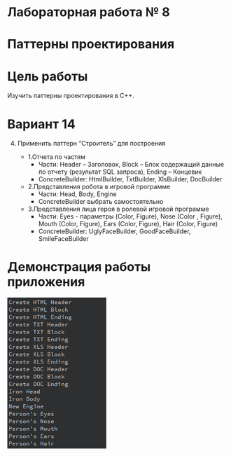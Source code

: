 # Лабораторная работа № 8 #
# Паттерны проектирования #
# Цель работы #
Изучить паттерны проектирования в С++.
# Вариант 14 #
4. Применить паттерн “Строитель” для построения

    - 1.Отчета по частям
      - Части: Header – Заголовок, Block – Блок содержащий данные по отчету (результат SQL запроса), Ending – Концевик
      - ConcreteBuilder: HtmlBuilder, TxtBuilder, XlsBuilder, DocBuilder
    - 2.Представления робота в игровой программе
      - Части: Head, Body, Engine
      - ConcreteBuilder выбрать самостоятельно
    - 3.Представления лица героя в ролевой игровой программе
      - Части: Eyes  - параметры (Color, Figure), Nose (Color , Figure), Mouth (Color, Figure), Ears (Color, Figure), Hair (Color, Figure)
      - ConcreteBuilder: UglyFaceBuilder, GoodFaceBuilder, SmileFaceBuilder
# Демонстрация работы приложения #
![img](images/1.png)
